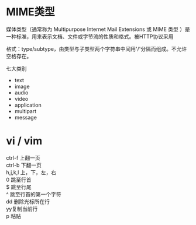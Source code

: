 # **MIME类型**
媒体类型（通常称为 Multipurpose Internet Mail Extensions 或 MIME 类型 ）是一种标准，用来表示文档、文件或字节流的性质和格式。被HTTP协议采用

格式：type/subtype，由类型与子类型两个字符串中间用'/'分隔而组成。不允许空格存在。

七大类别
* text
* image
* audio
* video
* application
* multipart
* message

# vi / vim
ctrl-f 上翻一页  
ctrl-b 下翻一页  
h,j,k,l 上，下，左，右  
0 跳至行首  
$ 跳至行尾  
^ 跳至行首的第一个字符  
dd 删除光标所在行  
yy复制当前行  
p 粘贴  